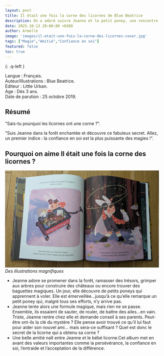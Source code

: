 ```yaml
---
layout: post
title: Il était une fois la corne des licornes de Blue Beatrice 
description: On a adoré suivre Jeanne et le petit poney, une rencontre inattendue qui fait naître une belle amitié pleine de tendresse et de magie.
date: 2025-10-13 20:00:00 +0300
author: Armelle
image: 'images/il-etait-une-fois-la-corne-des-licornes-cover.jpg'
tags: ["Magie","Amitié","Confiance en soi"]
featured: false
toc: true
---
```


{: .q-left }

Langue : Français.    
Auteur/Illustrations : Blue Beatrice.                        
Editeur : Little Urban.                 
Age : Dès 3 ans.                             
Date de parution : 25 octobre 2019.        

## Résumé

"Sais-tu pourquoi les licornes ont une corne ?".

"Suis Jeanne dans la forêt enchantée et découvre ce fabuleux secret. Allez, un premier indice : la confiance en soi est la plus puissante des magies !".

## Pourquoi on aime Il était une fois la corne des licornes ?

![Des illustrations magnifiques](images/il-etait-une-fois-la-corne-des-licornes-int.jpg)
*Des illustrations magnifiques*
- Jeanne adore se promener dans la forêt, ramasser des trésors, grimper aux arbres pour construire des châteaux ou encore trouver des baguettes magiques. 
Un jour, elle découvre de petits poneys qui apprennent à voler. Elle est émerveillée...jusqu’à ce qu’elle remarque un petit poney qui, malgré tous ses efforts, n’y arrive pas.
- Jeanne tente alors une formule magique, mais rien ne se passe. Ensemble, ils essaient de sauter, de rouler, de battre des ailes...en vain. Triste, Jeanne rentre chez elle et demande conseil à ses parents. Peut-être ont-ils la clé du mystère ? Elle pense avoir trouvé ce qu’il lui faut pour aider son nouvel ami... mais sera-ce suffisant ? Quel est donc le secret de la licorne qui a obtenu sa corne ?
- Une belle amitié naît entre Jeanne et le bébé licorne.Cet album met en avant des valeurs importantes comme la persévérance, la confiance en soi, l’entraide et l’acceptation de la différence.





